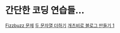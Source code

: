 # 간단한 코딩 연습들...

[Fizzbuzz 문제](https://github.com/dogun1228/coding-study/blob/master/Fizzbuzz.js)
[두 문자열 더하기](https://github.com/dogun1228/coding-study/blob/master/addText.js)
[개츠비로 블로그 만들기 1](https://github.com/dogun1228/coding-study/blob/master/gatsbyjs%20-%201.md)
